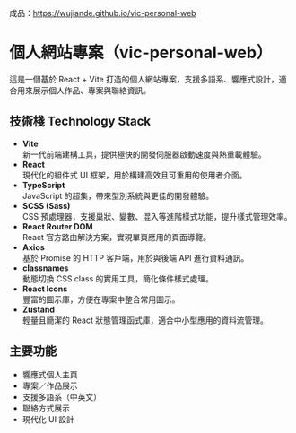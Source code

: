成品：https://wujiande.github.io/vic-personal-web

# 個人網站專案（vic-personal-web）

這是一個基於 React + Vite 打造的個人網站專案，支援多語系、響應式設計，適合用來展示個人作品、專案與聯絡資訊。

## 技術棧 Technology Stack

- **Vite**  
  新一代前端建構工具，提供極快的開發伺服器啟動速度與熱重載體驗。
- **React**  
  現代化的組件式 UI 框架，用於構建高效且可重用的使用者介面。
- **TypeScript**  
  JavaScript 的超集，帶來型別系統與更佳的開發體驗。
- **SCSS (Sass)**  
  CSS 預處理器，支援巢狀、變數、混入等進階樣式功能，提升樣式管理效率。
- **React Router DOM**  
  React 官方路由解決方案，實現單頁應用的頁面導覽。
- **Axios**  
  基於 Promise 的 HTTP 客戶端，用於與後端 API 進行資料通訊。
- **classnames**  
  動態切換 CSS class 的實用工具，簡化條件樣式處理。
- **React Icons**  
  豐富的圖示庫，方便在專案中整合常用圖示。
- **Zustand**  
  輕量且簡潔的 React 狀態管理函式庫，適合中小型應用的資料流管理。

## 主要功能

- 響應式個人主頁
- 專案／作品展示
- 支援多語系（中英文）
- 聯絡方式展示
- 現代化 UI 設計